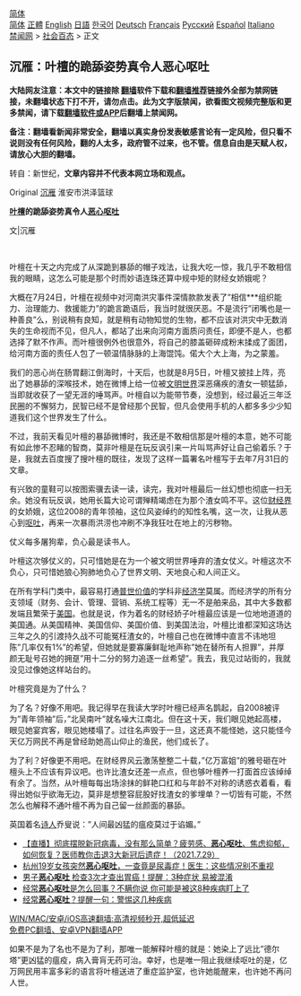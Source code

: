  <!-- 面包屑导航 --> <div class="breadcrumb"><!-- GTranslate: https://gtranslate.io/ -->  <div class="switcher notranslate">  <div class="selected">  <a href="#" onclick="return false;"> 简体</a>  </div>  <div class="option">  <a href="https://www.bannedbook.org" onclick="doGTranslate('zh-CN|zh-CN');jQuery('div.switcher div.selected a').html(jQuery(this).html());return false;" title="简体中文" class="nturl selected"> 简体</a>  <a href="https://www.bannedbook.org/zh-tw/" onclick="doGTranslate('zh-CN|zh-TW');jQuery('div.switcher div.selected a').html(jQuery(this).html());return false;" title="繁體中文" class="nturl"> 正體</a>  <a href="https://www.bannedbook.org/en/" onclick="doGTranslate('zh-CN|en');jQuery('div.switcher div.selected a').html(jQuery(this).html());return false;" title="English" class="nturl"> English</a>  <a href="https://www.bannedbook.org/ja/" onclick="doGTranslate('zh-CN|ja');jQuery('div.switcher div.selected a').html(jQuery(this).html());return false;" title="日本語" class="nturl"> 日語</a>  <a href="https://www.bannedbook.org/ko/" onclick="doGTranslate('zh-CN|ko');jQuery('div.switcher div.selected a').html(jQuery(this).html());return false;" title="한국어" class="nturl"> 한국어</a>  <a href="https://www.bannedbook.org/de/" onclick="doGTranslate('zh-CN|de');jQuery('div.switcher div.selected a').html(jQuery(this).html());return false;" title="Deutsch" class="nturl"> Deutsch</a>  <a href="https://www.bannedbook.org/fr/" onclick="doGTranslate('zh-CN|fr');jQuery('div.switcher div.selected a').html(jQuery(this).html());return false;" title="Français" class="nturl"> Français</a>  <a href="https://www.bannedbook.org/ru/" onclick="doGTranslate('zh-CN|ru');jQuery('div.switcher div.selected a').html(jQuery(this).html());return false;" title="Русский" class="nturl"> Русский</a>  <a href="https://www.bannedbook.org/es/" onclick="doGTranslate('zh-CN|es');jQuery('div.switcher div.selected a').html(jQuery(this).html());return false;" title="Español" class="nturl"> Español</a>  <a href="https://www.bannedbook.org/it/" onclick="doGTranslate('zh-CN|it');jQuery('div.switcher div.selected a').html(jQuery(this).html());return false;" title="Italiano" class="nturl"> Italiano</a>  </div>  </div>      <div class='breadcrumb-sub'><!-- Breadcrumb NavXT 6.3.0 --> <a href="https://www.bannedbook.org/" class="home">禁闻网</a> &gt; <a href="https://www.bannedbook.org/bnews/baitai/" class="category">社会百态</a> &gt; 正文</div></div><h2>沉雁：叶檀的跪舔姿势真令人恶心呕吐</h2> <p class="notice"><b>大陆网友注意：本文中的链接除 <a href="https://github.com/bannedbook/fanqiang" >翻墙</a>软件下载和<a href="https://github.com/killgcd/justmysocks/blob/master/README.md">翻墙推荐</a>链接外全部为禁网链接，未翻墙状态下打不开，请勿点击。此为文字版禁闻，欲看图文视频完整版和更多禁闻，请下载<a href="https://github.com/bannedbook/fanqiang">翻墙软件或APP</a>后翻墙上禁闻网。</p><p>备注：翻墙看新闻非常安全，翻墙以真实身份发表敏感言论有一定风险，但只看不说则没有任何风险，翻的人太多，政府管不过来，也不管。信息自由是天赋人权，请放心大胆的翻墙。</b></p>  <div class="entry"> <p>转自：新世纪，<strong>文章内容并不代表本网立场和观点。</strong></p> <p>Original&#160;<a href="https://www.bannedbook.org/bnews/tag/%e6%b2%89%e9%9b%81/" class="st_tag internal_tag" rel="tag" title="标签 沉雁 下的日志">沉雁</a>&#160;淮安市洪泽篮球</p> <p><a></p> <p><a></p> <p><strong><a href="https://www.bannedbook.org/bnews/tag/%E5%8F%B6%E6%AA%80/" class="st_tag internal_tag" rel="tag" title="标签 叶檀 下的日志">叶檀</a>的跪舔姿势真令人<a href="https://www.bannedbook.org/bnews/tag/%E6%81%B6%E5%BF%83%E5%91%95%E5%90%90/" class="st_tag internal_tag" rel="tag" title="标签 恶心呕吐 下的日志">恶心呕吐</a></strong></p>  <p>文|沉雁</p> <p>&#160;</p> <p>叶檀在十天之内完成了从深跪到暴舔的帽子戏法&#65292;让我大吃一惊&#65292;我几乎不敢相信我的眼睛&#65292;这怎么可能是那个时而妙语连珠还算中规中矩的财经女娇娥呢&#65311;</p> <p>大概在7月24日&#65292;叶檀在视频中对河南洪灾事件深情款款发表了&#8221;相信***组织能力&#12289;治理能力&#12289;救援能力&#8221;的跪言跪语后&#65292;我当时就很厌恶&#12290;不是流行&#8221;闭嘴也是一种善良&#8221;么&#65292;别说稍有良知&#65292;就是稍有动物知觉的生物&#65292;都不应该对洪灾中无数消失的生命视而不见&#65292;但凡人&#65292;都站了出来向河南方面质问责任&#65292;即便不是人&#65292;也都选择了默不作声&#12290;而叶檀很例外也很意外&#65292;将自己的膝盖砸碎成粉末揉成了面团&#65292;给河南方面的责任人包了一顿温情脉脉的上海馄饨&#12290;偌大个大上海&#65292;为之蒙羞&#12290;</p> <p>我们的恶心尚在肠胃翻江倒海时&#65292;十天后&#65292;也就是8月5日&#65292;叶檀又披挂上阵&#65292;亮出了她暴舔的深喉技术&#65292;她在微博上给一位被<a href="https://www.bannedbook.org/bnews/tag/%e6%96%87%e6%98%8e%e4%b8%96%e7%95%8c/" class="st_tag internal_tag" rel="tag" title="标签 文明世界 下的日志">文明世界</a>深恶痛疾的渣女一顿猛舔&#65292;当即就收获了一望无涯的唾骂声&#12290;叶檀自以为能带节奏&#65292;没想到&#65292;经过最近三年泛民圈的不懈努力&#65292;民智已经不是曾经那个民智&#65292;但凡会使用手机的人都多多少少知道我们这个世界发生了什么&#12290;</p>  <p>不过&#65292;我前天看见叶檀的暴舔微博时&#65292;我还是不敢相信那是叶檀的本意&#65292;她不可能有如此惨不忍睹的智商&#65292;莫非叶檀是在玩反讽引来一片叫骂声好让自己偷着乐&#65311;于是&#65292;我就去百度搜了搜叶檀的既往&#65292;发现了这样一篇署名叶檀写于去年7月31日的文章&#12290;</p> <p>有兴致的童鞋可以按图索骥去读一读&#65292;读完&#65292;我对叶檀最后一丝幻想也彻底一扫无余&#12290;她没有玩反讽&#65292;她用长篇大论可谓殚精竭虑在为那个渣女鸣不平&#12290;这位<a href="https://www.bannedbook.org/bnews/tag/%E8%B4%A2%E7%BB%8F%E7%95%8C/" class="st_tag internal_tag" rel="tag" title="标签 财经界 下的日志">财经界</a>的女娇娥&#65292;这位2008的青年领袖&#65292;这位风姿绰约的知性名嘴&#65292;这一次&#65292;让我从恶心到<a href="https://www.bannedbook.org/bnews/tag/%E5%91%95%E5%90%90/" class="st_tag internal_tag" rel="tag" title="标签 呕吐 下的日志">呕吐</a>&#65292;再来一次暴雨洪涝也冲刷不净我狂吐在地上的污秽物&#12290;</p> <p>仗义每多屠狗辈&#65292;负心最是读书人&#12290;</p> <p>叶檀这次够仗义的&#65292;只可惜她是在为一个被文明世界唾弃的渣女仗义&#12290;叶檀这次不负心&#65292;只可惜她狼心狗肺地负心了世界文明&#12289;天地良心和人间正义&#12290;</p> <p>在所有学科门类中&#65292;最容易打通<a href="https://www.bannedbook.org/bnews/tag/%e6%99%ae%e4%b8%96%e4%bb%b7%e5%80%bc/" class="st_tag internal_tag" rel="tag" title="标签 普世价值 下的日志">普世价值</a>的学科非<a href="https://www.bannedbook.org/bnews/tag/%E7%BB%8F%E6%B5%8E%E5%AD%A6/" class="st_tag internal_tag" rel="tag" title="标签 经济学 下的日志">经济学</a>莫属&#12290;而经济学的所有分支领域&#65288;财务&#12289;会计&#12289;管理&#12289;营销&#12289;系统工程等&#65289;无一不是舶来品&#65292;其中大多数都发端且繁荣于<a href="https://www.bannedbook.org/bnews/tag/%e7%be%8e%e5%9b%bd/" class="st_tag internal_tag" rel="tag" title="标签 美国 下的日志">美国</a>&#12290;也就是说&#65292;作为着名的财经娇子叶檀最应该是一位地地道道的美国通&#12290;从美国精神&#12289;美国信仰&#12289;美国价值&#12289;到美国法治&#65292;叶檀比谁都深知这场达三年之久的引渡持久战不可能冤枉渣女的&#65292;叶檀自己也在微博中直言不讳地坦陈&#8221;几率仅有1%&#8221;的希望&#65292;但她就是要寡廉鲜耻地声称&#8221;她在替所有人担罪&#8221;&#65292;并厚颜无耻号召她的拥趸&#8221;用十二分的努力追逐一丝希望&#8221;&#12290;我去&#65292;我见过站街的&#65292;我就没见过像她这样站台的&#12290;</p>  <p>叶檀究竟是为了什么&#65311;</p> <p>为了名&#65311;好像不用吧&#12290;我记得早在我读大学时叶檀已经声名鹊起&#65292;自2008被评为&#8221;青年领袖&#8221;后&#65292;&#8221;北吴南叶&#8221;就名噪大江南北&#12290;但在这十天&#65292;我们眼见她起高楼&#65292;眼见她宴宾客&#65292;眼见她楼塌了&#12290;过往名声毁于一旦&#65292;这还真不能怪她&#65292;这只能怪今天亿万网民不再是曾经助她高山仰止的渔民&#65292;他们成长了&#12290;</p> <p>为了利&#65311;好像更不用吧&#12290;在财经界风云激荡整整二十载&#65292;&#8221;亿万富姐&#8221;的雅号砸在叶檀头上不应该有异议吧&#12290;也许比渣女还差一点点&#65292;但也够叶檀养一打面首应该绰绰有余了&#12290;当然&#65292;从叶檀每每出场涂抹的鲜艳口红和与年龄不对称的诱惑衣着看&#65292;看得出她似乎欲海无边&#65292;莫非是想整容屁股好找渣女的爹埋单&#65311;一切皆有可能&#65292;不然怎么也解释不通叶檀不再为自己留一丝颜面的暴舔&#12290;</p> <p>英国着名<span class='wp_keywordlink'><a href="https://www.bannedbook.org/forum11/topic295.html" title="禁片：诗人的悲歌" target="_blank">诗人</a></span>乔叟说&#65306;&#8221;人间最凶猛的瘟疫莫过于谄媚&#12290;&#8221;</p> <ul class='op-related-articles' title='相关阅读'> <li><a href='https://www.bannedbook.org/bnews/bannedvideo/20210729/1596510.html' target='_blank'>【直播】彻底摆脱新冠病毒，没有那么简单？疲劳感、<b>恶心呕吐</b>、焦虑抑郁，如何恢复？医师教你击退3大新冠后遗症！（2021.7.29）</a></li> <li><a href='https://www.bannedbook.org/bnews/health/20210324/1511506.html' target='_blank'>杭州19岁女孩突然<b>恶心呕吐</b>，一查竟是尿毒症！医生：这些情况别不重视</a></li> <li><a href='https://www.bannedbook.org/bnews/health/20201025/1419837.html' target='_blank'>男子<b>恶心呕吐</b> 检查3次才查出胃癌！提醒：3种症状 易被混淆</a></li> <li><a href='https://www.bannedbook.org/bnews/health/20200912/1395015.html' target='_blank'>经常<b>恶心呕吐</b>是怎么回事？不瞒你说 你可能是被这8种疾病盯上了</a></li> <li><a href='https://www.bannedbook.org/bnews/health/20200204/1270500.html' target='_blank'>经常<b>恶心呕吐</b>？提醒一句：警惕这几种疾病</a></li> </ul> <p class="texttj"> <a href="https://github.com/bannedbook/fanqiang/wiki/V2ray%E6%9C%BA%E5%9C%BA" target="_blank">WIN/MAC/安卓/iOS高速翻墙:高清视频秒开,超低延迟</a><br/> <a href="https://github.com/bannedbook/fanqiang/wiki/%E7%A6%81%E9%97%BB%E7%BD%91%E5%AE%89%E5%8D%93%E7%BF%BB%E5%A2%99%E6%96%B0%E9%97%BBAPP" target="_blank">免费PC翻墙、安卓VPN翻墙APP</a></p> <p>如果不是为了名也不是为了利&#65292;那唯一能解释叶檀的就是&#65306;她染上了远比&#8221;德尔塔&#8221;更凶猛的瘟疫&#65292;病入膏肓无药可治&#12290;幸好&#65292;也是唯一阻止我继续呕吐的是&#65292;亿万网民用丰富多彩的语言将叶檀送进了重症监护室&#65292;也许她能醒来&#65292;也许她不再问人世&#12290;</p><a name='sharetosocial'></a>  <div style="margin-bottom:5px;padding-bottom:5px;clear:both"> <div id="archive-pix-1" class="banner-ads"> <!-- AuctionX Display platform tag START --> <div id="26318x728x90x621x_ADSLOT2" clicktrack="%%CLICK_URL_ESC%%"></div> <!-- AuctionX Display platform tag END --> </div> <div id="archive-pix-2" class="banner-ads"> <!-- AuctionX Display platform tag START --> <div id="26315x300x250x621x_ADSLOT2" clicktrack="%%CLICK_URL_ESC%%"></div> <!-- AuctionX Display platform tag END --> </div> </div>  <div id="archive-pix-1" class="banner-ads"> <!-- AuctionX Display platform tag START --> <div id="26318x728x90x621x_ADSLOT3" clicktrack="%%CLICK_URL_ESC%%"></div> <!-- AuctionX Display platform tag END --> </div> </div><!--END ENTRY--> 